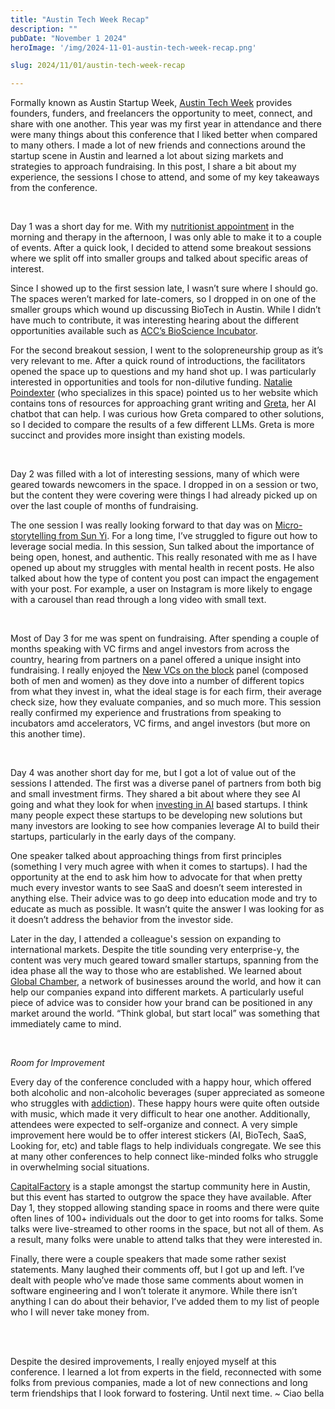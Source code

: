 ```yaml
---
title: "Austin Tech Week Recap"
description: ""
pubDate: "November 1 2024"
heroImage: '/img/2024-11-01-austin-tech-week-recap.png'

slug: 2024/11/01/austin-tech-week-recap

---
```


Formally known as Austin Startup Week, [Austin Tech Week][] provides founders, funders, and freelancers the opportunity
to meet, connect, and share with one another. This year was my first year in attendance and there were many things about
this conference that I liked better when compared to many others. I made a lot of new friends and connections around the
startup scene in Austin and learned a lot about sizing markets and strategies to approach fundraising. In this post, I 
share a bit about my experience, the sessions I chose to attend, and some of my key takeaways from the conference.

[Austin Tech Week]: https://www.austintech.com/

<br/>

Day 1 was a short day for me. With my [nutritionist appointment][] in the morning and therapy in the afternoon, I was
only able to make it to a couple of events. After a quick look, I decided to attend some breakout sessions where we
split off into smaller groups and talked about specific areas of interest.

Since I showed up to the first session late, I wasn’t sure where I should go. The spaces weren’t marked for late-comers,
so I dropped in on one of the smaller groups which wound up discussing BioTech in Austin. While I didn’t have much to 
contribute, it was interesting hearing about the different opportunities available such as
[ACC’s BioScience Incubator][].

For the second breakout session, I went to the solopreneurship group as it’s very relevant to me. After a quick round of
introductions, the facilitators opened the space up to questions and my hand shot up. I was particularly interested in
opportunities and tools for non-dilutive funding. [Natalie Poindexter][] (who specializes in this space) pointed us to 
her website which contains tons of resources for approaching grant writing and [Greta][], her AI chatbot that can help.
I was curious how Greta compared to other solutions, so I decided to compare the results of a few different LLMs. Greta
is more succinct and provides more insight than existing models.

[nutritionist appointment]: https://mya.sh/blog/2024/09/30/health-and-healing-nutrition/
[ACC’s BioScience Incubator]: https://sites.austincc.edu/incubator/
[Natalie Poindexter]: https://www.linkedin.com/in/natalie-poindexter-mph-ches/
[Greta]: https://chatgpt.com/g/g-LHAarE13a-greta

<br/>

Day 2 was filled with a lot of interesting sessions, many of which were geared towards newcomers in the space. I dropped
in on a session or two, but the content they were covering were things I had already picked up on over the last couple
of months of fundraising.

The one session I was really looking forward to that day was on [Micro-storytelling from Sun Yi][]. For a long time,
I’ve struggled to figure out how to leverage social media. In this session, Sun talked about the importance of being
open, honest, and authentic. This really resonated with me as I have opened up about my struggles with mental health in
recent posts. He also talked about how the type of content you post can impact the engagement with your post. For
example, a user on Instagram is more likely to engage with a carousel than read through a long video with small text.

[Micro-storytelling from Sun Yi]: https://www.austintech.com/agenda/session/1435753

<br/>

Most of Day 3 for me was spent on fundraising. After spending a couple of months speaking with VC firms and angel 
investors from across the country, hearing from partners on a panel offered a unique insight into fundraising. I really
enjoyed the [New VCs on the block][] panel (composed both of men and women) as they dove into a number of different
topics from what they invest in, what the ideal stage is for each firm, their average check size, how they evaluate
companies, and so much more. This session really confirmed my experience and frustrations from speaking to incubators
amd accelerators, VC firms, and angel investors (but more on this another time).

[New VCs on the block]: https://www.austintech.com/agenda/session/1435778

<br/>

Day 4 was another short day for me, but I got a lot of value out of the sessions I attended. The first was a diverse
panel of partners from both big and small investment firms. They shared a bit about where they see AI going and what
they look for when [investing in AI][] based startups. I think many people expect these startups to be developing new
solutions but many investors are looking to see how companies leverage AI to build their startups, particularly in the 
early days of the company.

One speaker talked about approaching things from first principles (something I very much agree with when it comes to 
startups). I had the opportunity at the end to ask him how to advocate for that when pretty much every investor wants to
see SaaS and doesn’t seem interested in anything else. Their advice was to go deep into education mode and try to
educate as much as possible. It wasn’t quite the answer I was looking for as it doesn’t address the behavior from the
investor side.

Later in the day, I attended a colleague's session on expanding to international markets. Despite the title sounding
very enterprise-y, the content was very much geared toward smaller startups, spanning from the idea phase all the way to
those who are established. We learned about [Global Chamber][], a network of businesses around the world, and how it can
help our companies expand into different markets. A particularly useful piece of advice was to consider how your brand 
can be positioned in any market around the world. “Think global, but start local” was something that immediately came to
mind.

[investing in AI]: https://www.austintech.com/agenda/session/1435861
[Global Chamber]: https://www.globalchamber.org/

<br/>

_Room for Improvement_

Every day of the conference concluded with a happy hour, which offered both alcoholic and non-alcoholic beverages (super
appreciated as someone who struggles with [addiction][]). These happy hours were quite often outside with music, which
made it very difficult to hear one another. Additionally, attendees were expected to self-organize and connect. A very
simple improvement here would be to offer interest stickers (AI, BioTech, SaaS, Looking for, etc) and table flags to
help individuals congregate. We see this at many other conferences to help connect like-minded folks who struggle in
overwhelming social situations.

[CapitalFactory][] is a staple amongst the startup community here in Austin, but this event has started to outgrow the
space they have available. After Day 1, they stopped allowing standing space in rooms and there were quite often lines
of 100+ individuals out the door to get into rooms for talks. Some talks were live-streamed to other rooms in the space,
but not all of them. As a result, many folks were unable to attend talks that they were interested in.

Finally, there were a couple speakers that made some rather sexist statements. Many laughed their comments off, but I
got up and left. I’ve dealt with people who’ve made those same comments about women in software engineering and I won’t
tolerate it anymore. While there isn’t anything I can do about their behavior, I’ve added them to my list of people who
I will never take money from.

[addiction]: https://mya.sh/blog/2024/10/21/health-and-healing-substance-abuse/
[CapitalFactory]: https://www.capitalfactory.com/

<br/>
<br/>

Despite the desired improvements, I really enjoyed myself at this conference. I learned a lot from experts in the field,
reconnected with some folks from previous companies, made a lot of new connections and long term friendships that I look
forward to fostering. Until next time. ~ Ciao bella
